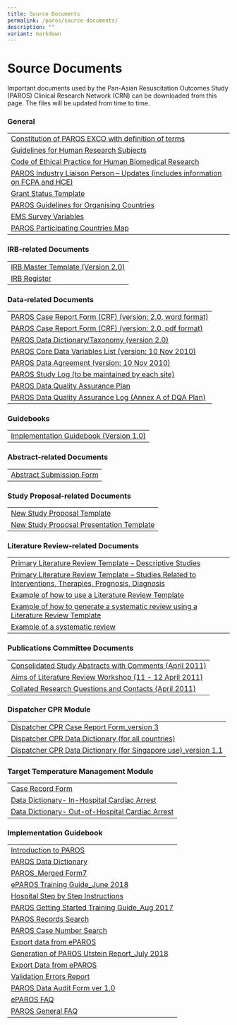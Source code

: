 ```yaml
---
title: Source Documents
permalink: /paros/source-documents/
description: ""
variant: markdown
---
```



[](/files/PAROS/SD%20%20%20General/1_Constitution_of_PAROS_EXCO_with_definition_of_terms_7May10_Final.pdf)<h1><strong>Source Documents</strong></h1>
<div>
<p>Important documents used by the Pan-Asian Resuscitation Outcomes Study (PAROS) Clinical Research Network (CRN) can be downloaded from this page. The files will be updated from time to time.</p>
<h3>General</h3>
<table>
   <tbody>
      <tr>
         <td><a target="_blank" href="/files/PAROS/SD%20%20%20General/1_Constitution_of_PAROS_EXCO_with_definition_of_terms_7May10_Final.pdf">Constitution of PAROS EXCO with definition of terms</a></td>
      </tr>
      <tr>
         <td><a target="_blank" href="/files/PAROS/SD%20%20%20General/2_Gudelines_on_Research_on_Human_Subjects_ver1_Final.pdf">Guidelines for Human Research Subjects</a></td>
      </tr>
      <tr>
         <td><a target="_blank" href="/files/PAROS/SD%20%20%20General/3_COEP_Approved_Jun_2010.pdf">Code of Ethical Practice for Human Biomedical Research</a></td>
      </tr>
      <tr>
         <td><a target="_blank" href="/files/PAROS/SD%20%20%20General/4_PAROS_Industry_Liaison_Final_Oct10.pdf">PAROS Industry Liaison Person – Updates (includes information on FCPA and HCE)</a></td>
      </tr>
      <tr>
         <td><a target="_blank" href="/files/PAROS/SD%20%20%20General/5_GrandStatus_Template.pdf">Grant Status Template</a></td>
      </tr>
      <tr>
         <td><a target="_blank" href="/files/PAROS/SD%20%20%20General/5_PAROS_Guidelines_for_Organising_Country_Aug_2011v3.pdf">PAROS Guidelines for Organising Countries</a></td>
      </tr>
      <tr>
         <td><a target="_blank" href="/files/PAROS/SD%20%20%20General/6_EMS_your_project_variables.pdf">EMS Survey Variables</a></td>
      </tr>
      <tr>
         <td><a target="_blank" href="/files/PAROS/SD%20%20%20General/PAROS_Map_13_countries.pdf">PAROS Participating Countries Map</a></td>
      </tr>
   </tbody>
</table>
<h3>IRB-related Documents</h3>
<table>
   <tbody>
      <tr>
         <td><a target="_blank" href="https://www.scri.edu.sg/wp-content/uploads/2016/06/IRB-Master-Template-PAROS_protocol_ver2.0_16Nov10.pdf">IRB Master Template (Version 2.0)</a></td>
      </tr>
      <tr>
         <td><a target="_blank" href="https://www.scri.edu.sg/wp-content/uploads/2016/03/2_IRB-Register.xls">IRB Register</a></td>
      </tr>
   </tbody>
</table>
<h3>Data-related Documents</h3>
<table>
   <tbody>
      <tr>
         <td><a target="_blank" href="https://www.scri.edu.sg/wp-content/uploads/2016/03/1_PAROS-Case-Report-Form.doc">PAROS Case Report Form (CRF) (version: 2.0, word format)</a></td>
      </tr>
      <tr>
         <td><a target="_blank" href="https://www.scri.edu.sg/wp-content/uploads/2016/03/2_PAROS_Merged_Form7.pdf">PAROS Case Report Form (CRF) (version: 2.0, pdf format)</a></td>
      </tr>
      <tr>
         <td><a target="_blank" href="https://www.scri.edu.sg/wp-content/uploads/2016/03/3_PAROS_DataDictionary_taxonomy_10.pdf">PAROS Data Dictionary/Taxonomy (version 2.0)</a></td>
      </tr>
      <tr>
         <td><a target="_blank" href="https://www.scri.edu.sg/wp-content/uploads/2016/03/4_PAROS-Core-Data-Variables-List.doc">PAROS Core Data Variables List (version: 10 Nov 2010)</a></td>
      </tr>
      <tr>
         <td><a target="_blank" href="https://www.scri.edu.sg/wp-content/uploads/2016/03/5_PAROS-Data-Agreement.doc">PAROS Data Agreement (version: 10 Nov 2010)</a></td>
      </tr>
      <tr>
         <td><a target="_blank" href="https://www.scri.edu.sg/wp-content/uploads/2016/03/6_PAROS-Study-Log.xls">PAROS Study Log (to be maintained by each site)</a></td>
      </tr>
      <tr>
         <td><a target="_blank" href="https://www.scri.edu.sg/wp-content/uploads/2016/03/7_PAROS-Data-Quality-Assurance-Plan.pdf">PAROS Data Quality Assurance Plan</a></td>
      </tr>
      <tr>
         <td><a target="_blank" href="https://www.scri.edu.sg/wp-content/uploads/2016/03/8_PAROS-Data-Quality-Assurance-Log.xls">PAROS Data Quality Assurance Log (Annex A of DQA Plan)</a></td>
      </tr>
   </tbody>
</table><h3>Guidebooks</h3>
<table>
   <tbody>
      <tr>
         <td><a target="_blank" href="#">Implementation Guidebook (Version 1.0)</a></td>
      </tr>
   </tbody>
</table>
<h3>Abstract-related Documents</h3>
<table>
   <tbody>
      <tr>
         <td><a target="_blank" href="https://www.scri.edu.sg/wp-content/uploads/2016/03/1_Abstract-Related-Documents.doc">Abstract Submission Form</a></td>
      </tr>
   </tbody>
</table>
<h3>Study Proposal-related Documents</h3>
<table>
   <tbody>
      <tr>
         <td><a target="_blank" href="https://www.scri.edu.sg/wp-content/uploads/2021/01/New-Study-Proposal-Template_2020.doc">New Study Proposal Template</a></td>
      </tr>
      <tr>
         <td><a target="_blank" href="https://www.scri.edu.sg/wp-content/uploads/2016/06/PAROS-Study-Proposal-Presentation-Template.ppt">New Study Proposal Presentation Template</a></td>
      </tr>
   </tbody>
</table>
<h3>Literature Review-related Documents</h3>
<table>
   <tbody>
      <tr>
         <td><a target="_blank" href="https://www.scri.edu.sg/wp-content/uploads/2016/03/1_Primary-Literature-Review-Template.doc">Primary Literature Review Template – Descriptive Studies</a></td>
      </tr>
      <tr>
         <td><a target="_blank" href="https://www.scri.edu.sg/wp-content/uploads/2016/03/2_Primary-Literature-Review-Template.doc">Primary Literature Review Template – Studies Related to Interventions, Therapies, Prognosis, Diagnosis</a></td>
      </tr>
      <tr>
         <td><a target="_blank" href="https://www.scri.edu.sg/wp-content/uploads/2016/03/3_Example-of-how-to-use-a-literature-Review.pdf">Example of how to use a Literature Review Template</a></td>
      </tr>
      <tr>
         <td><a target="_blank" href="https://www.scri.edu.sg/wp-content/uploads/2016/03/4_Example-of-how-to-generate-a-systematic-review.pdf">Example of how to generate a systematic review using a Literature Review Template</a></td>
      </tr>
      <tr>
         <td><a target="_blank" href="https://www.scri.edu.sg/wp-content/uploads/2016/04/13_Use-of-antiarrhythmic-drugs-for-adult-cardiac-arrest_Ong-et-al.pdf">Example of a systematic review</a></td>
      </tr>
   </tbody>
</table>
<h3>Publications Committee Documents</h3>
<table>
   <tbody>
      <tr>
         <td><a target="_blank" href="https://www.scri.edu.sg/wp-content/uploads/2016/06/PAROS_New_Study_Proposals_Collated_w_comments_Singapore__Tokyo.pdf">Consolidated Study Abstracts with Comments (April 2011)</a></td>
      </tr>
      <tr>
         <td><a target="_blank" href="https://www.scri.edu.sg/wp-content/uploads/2016/03/2_Aims_of_the_Workshop.pdf">Aims of Literature Review Workshop (11 - 12 April 2011)</a></td>
      </tr>
      <tr>
         <td><a target="_blank" href="https://www.scri.edu.sg/wp-content/uploads/2016/03/3_Collated-Research-Questions.doc">Collated Research Questions and Contacts (April 2011)</a></td>
      </tr>
   </tbody>
</table>
<h3>Dispatcher CPR Module</h3>
<table>
   <tbody>
      <tr>
         <td><a target="_blank" href="https://www.scri.edu.sg/wp-content/uploads/2018/07/PAROS_Dispatcher-CPR-Form3.pdf">Dispatcher CPR Case Report Form_version 3</a></td>
      </tr>
      <tr>
         <td><a target="_blank" href="https://www.scri.edu.sg/wp-content/uploads/2018/07/Final-dispatch-dictionary-for-CARES-PAROS_Oct2013.pdf">Dispatcher CPR Data Dictionary (for all countries)</a></td>
      </tr>
      <tr>
         <td><a target="_blank" href="https://www.scri.edu.sg/wp-content/uploads/2018/07/Dispatch-data-dictionary-for-PAROS-version-1.1_May-2018updated.pdf">Dispatcher CPR Data Dictionary (for Singapore use)_version 1.1</a></td>
      </tr>
   </tbody>
</table>
<h3>Target Temperature Management Module</h3>
<table>
   <tbody>
      <tr>
         <td><a target="_blank" href="https://www.scri.edu.sg/wp-content/uploads/2016/03/1_Case-Record-Form.pdf">Case Record Form</a></td>
      </tr>
      <tr>
         <td><a target="_blank" href="https://www.scri.edu.sg/wp-content/uploads/2016/03/2_Data-Dictionary-In-Hospital-Cardiac-Arrest.pdf">Data Dictionary- In-Hospital Cardiac Arrest</a></td>
      </tr>
      <tr>
         <td><a target="_blank" href="https://www.scri.edu.sg/wp-content/uploads/2016/03/3_Data-Dictionary-Out-of-Hospital-Cardiac-Arrest.pdf">Data Dictionary- Out-of-Hospital Cardiac Arrest</a></td>
      </tr>
   </tbody>
</table>
<h3>Implementation Guidebook</h3>
<table>
   <tbody>
      <tr>
         <td><a target="_blank" href="https://www.scri.edu.sg/wp-content/uploads/2016/03/1_IntroductionToPAROS.pdf">Introduction to PAROS</a></td>
      </tr>
      <tr>
         <td><a target="_blank" href="https://www.scri.edu.sg/wp-content/uploads/2016/03/2_PAROS-Data-Dictionary.pdf">PAROS Data Dictionary</a></td>
      </tr>
      <tr>
         <td><a target="_blank" href="https://www.scri.edu.sg/wp-content/uploads/2018/07/PAROS_Merged-Form7.pdf">PAROS_Merged Form7</a></td>
      </tr>
      <tr>
         <td><a target="_blank" href="https://www.scri.edu.sg/wp-content/uploads/2018/07/3_ePAROS-Training-Guide_Jun18.pdf">ePAROS Training Guide_June 2018</a></td>
      </tr>
      <tr>
         <td><a target="_blank" href="https://www.scri.edu.sg/wp-content/uploads/2016/03/5_Hospital-Step-by-Step-Instructions.pdf">Hospital Step by Step Instructions</a></td>
      </tr>
      <tr>
         <td><a target="_blank" href="https://www.scri.edu.sg/wp-content/uploads/2018/07/3_PAROS-Getting-Started-Training-Guidev2.pdf">PAROS Getting Started Training Guide_Aug 2017</a></td>
      </tr>
      <tr>
         <td><a target="_blank" href="https://www.scri.edu.sg/wp-content/uploads/2016/03/7_PAROS-Case-Search.pdf">PAROS Records Search</a></td>
      </tr>
      <tr>
         <td><a target="_blank" href="https://www.scri.edu.sg/wp-content/uploads/2018/07/4_PAROS-Case-Number-Search.pdf">PAROS Case Number Search</a></td>
      </tr>
      <tr>
         <td><a target="_blank" href="https://www.scri.edu.sg/wp-content/uploads/2016/03/8_Export-Data-from-ePAROS.pdf">Export data from ePAROS</a></td>
      </tr>
      <tr>
         <td><a target="_blank" href="https://www.scri.edu.sg/wp-content/uploads/2018/07/6_Generation-of-PAROS-Utstein-Reportv2.pdf">Generation of PAROS Utstein Report_July 2018</a></td>
      </tr>
      <tr>
         <td><a target="_blank" href="https://www.scri.edu.sg/wp-content/uploads/2018/07/5_Export-data-from-ePAROS.pdf">Export Data from ePAROS</a></td>
      </tr>
      <tr>
         <td><a target="_blank" href="https://www.scri.edu.sg/wp-content/uploads/2018/07/5.2_Validation-errors-report.pdf">Validation Errors Report</a></td>
      </tr>
      <tr>
         <td><a target="_blank" href="https://www.scri.edu.sg/wp-content/uploads/2016/03/10_PAROS-Data-Audit-Form-ver-1.0.pdf">PAROS Data Audit Form ver 1.0</a></td>
      </tr>
      <tr>
         <td><a target="_blank" href="https://www.scri.edu.sg/wp-content/uploads/2016/03/11_ePAROS-FAQ.pdf">ePAROS FAQ</a></td>
      </tr>
      <tr>
         <td><a target="_blank" href="https://www.scri.edu.sg/wp-content/uploads/2016/03/12_PAROS-General-FAQ.pdf">PAROS General FAQ</a></td>
      </tr>
   </tbody>
</table></div>